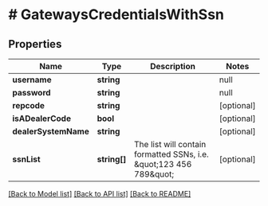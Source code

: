 # # GatewaysCredentialsWithSsn

## Properties

Name | Type | Description | Notes
------------ | ------------- | ------------- | -------------
**username** | **string** | | null |
**password** | **string** | | null |
**repcode** | **string** |  | [optional]
**isADealerCode** | **bool** |  | [optional]
**dealerSystemName** | **string** |  | [optional]
**ssnList** | **string[]** | The list will contain formatted SSNs, i.e. \&quot;123 456 789\&quot; | [optional]

[[Back to Model list]](../../README.md#models) [[Back to API list]](../../README.md#endpoints) [[Back to README]](../../README.md)
